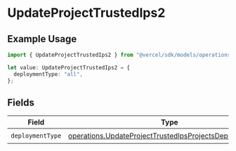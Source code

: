 # UpdateProjectTrustedIps2

## Example Usage

```typescript
import { UpdateProjectTrustedIps2 } from "@vercel/sdk/models/operations/updateproject.js";

let value: UpdateProjectTrustedIps2 = {
  deploymentType: "all",
};
```

## Fields

| Field                                                                                                                                | Type                                                                                                                                 | Required                                                                                                                             | Description                                                                                                                          |
| ------------------------------------------------------------------------------------------------------------------------------------ | ------------------------------------------------------------------------------------------------------------------------------------ | ------------------------------------------------------------------------------------------------------------------------------------ | ------------------------------------------------------------------------------------------------------------------------------------ |
| `deploymentType`                                                                                                                     | [operations.UpdateProjectTrustedIpsProjectsDeploymentType](../../models/operations/updateprojecttrustedipsprojectsdeploymenttype.md) | :heavy_check_mark:                                                                                                                   | N/A                                                                                                                                  |